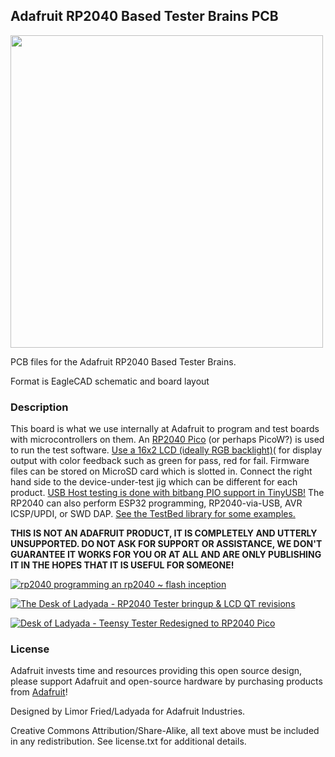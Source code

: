 ## Adafruit RP2040 Based Tester Brains PCB

<img src="assets/0.jpg?raw=true" width="500px">

PCB files for the Adafruit RP2040 Based Tester Brains. 

Format is EagleCAD schematic and board layout

### Description

This board is what we use internally at Adafruit to program and test boards with microcontrollers on them. An [RP2040 Pico](https://www.adafruit.com/product/5525) (or perhaps PicoW?) is used to run the test software. [Use a 16x2 LCD (ideally RGB backlight)](https://www.adafruit.com/product/398)( for display output with color feedback such as green for pass, red for fail. Firmware files can be stored on MicroSD card which is slotted in. Connect the right hand side to the device-under-test jig which can be different for each product. [USB Host testing is done with bitbang PIO support in TinyUSB!](https://github.com/adafruit/Adafruit_TinyUSB_Arduino) The RP2040 can also perform ESP32 programming, RP2040-via-USB, AVR ICSP/UPDI, or SWD DAP. [See the TestBed library for some examples.](https://github.com/adafruit/Adafruit_TestBed)

**THIS IS NOT AN ADAFRUIT PRODUCT, IT IS COMPLETELY AND UTTERLY UNSUPPORTED. DO NOT ASK FOR SUPPORT OR ASSISTANCE, WE DON'T GUARANTEE IT WORKS FOR YOU OR AT ALL AND ARE ONLY PUBLISHING IT IN THE HOPES THAT IT IS USEFUL FOR SOMEONE!**

[![rp2040 programming an rp2040 ~ flash inception](https://img.youtube.com/vi/sjl7aVK2Q2U/0.jpg)](https://www.youtube.com/watch?v=sjl7aVK2Q2U)

[![The Desk of Ladyada - RP2040 Tester bringup & LCD QT revisions](https://img.youtube.com/vi/3gakI1QBvXw/0.jpg)](https://www.youtube.com/watch?v=3gakI1QBvXw)

[![Desk of Ladyada - Teensy Tester Redesigned to RP2040 Pico](https://img.youtube.com/vi/iSWNARXhVM0/0.jpg)](https://www.youtube.com/live/iSWNARXhVM0?feature=share&t=951)

### License

Adafruit invests time and resources providing this open source design, please support Adafruit and open-source hardware by purchasing products from [Adafruit](https://www.adafruit.com)!

Designed by Limor Fried/Ladyada for Adafruit Industries.

Creative Commons Attribution/Share-Alike, all text above must be included in any redistribution. 
See license.txt for additional details.
